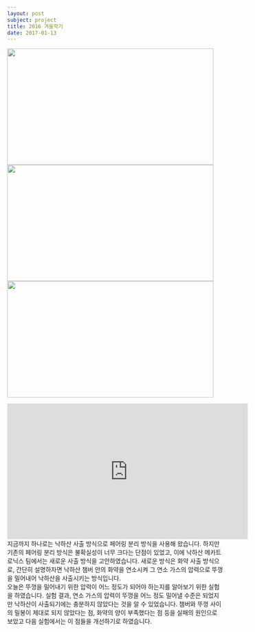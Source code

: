 ```yaml
---
layout: post
subject: project
title: 2016 겨울학기
date: 2017-01-13
---
```

<img src="https://github.com/hsb6350/hanaro.github.io/blob/master/assets/paratest1.jpg?raw=true" width="480" height="270"/><br/>
<img src="https://github.com/hsb6350/hanaro.github.io/blob/master/assets/paratest2.jpg?raw=true" width="480" height="270"/><br/>
<img src="https://github.com/hsb6350/hanaro.github.io/blob/master/assets/paratest3.jpg?raw=true" width="480" height="270"/><br/>
<iframe width="560" height="315" src="https://www.youtube.com/embed/kUeQjtEhYys" frameborder="0" allowfullscreen></iframe><br/>
지금까지 하나로는 낙하산 사출 방식으로 페어링 분리 방식을 사용해 왔습니다.
하지만 기존의 페어링 분리 방식은 불확실성이 너무 크다는 단점이 있었고, 이에 낙하산 메카트로닉스 팀에서는 새로운 사출 방식을 고안하였습니다.
새로운 방식은 화약 사출 방식으로, 간단히 설명하자면 낙하산 챔버 안의 화약을 연소시켜 그 연소 가스의 압력으로 뚜껑을 밀어내어 낙하산을 사출시키는 방식입니다.
<br/>오늘은 뚜껑을 밀어내기 위한 압력이 어느 정도가 되어야 하는지를 알아보기 위한 실험을 하였습니다.
실험 결과, 연소 가스의 압력이 뚜껑을 어느 정도 밀어낼 수준은 되었지만 낙하산이 사출되기에는 충분하지 않았다는 것을 알 수 있었습니다.
챔버와 뚜껑 사이의 밀봉이 제대로 되지 않았다는 점, 화약의 양이 부족했다는 점 등을 실패의 원인으로 보았고 다음 실험에서는 이 점들을 개선하기로 하였습니다.
